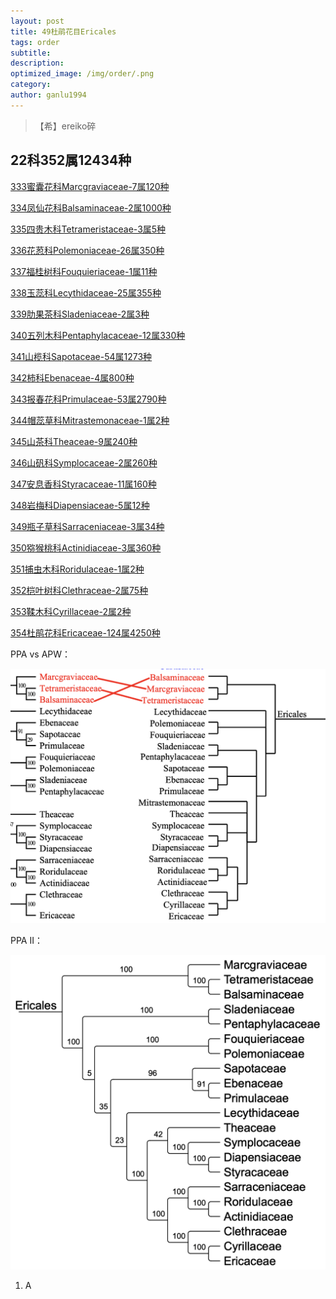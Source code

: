 ```yaml
---
layout: post
title: 49杜鹃花目Ericales
tags: order    
subtitle: 
description: 
optimized_image: /img/order/.png
category: 
author: ganlu1994  
---
```


> 【希】ereiko碎

## 22科352属12434种

[333蜜囊花科Marcgraviaceae-7属120种](https://ganlu1994.github.io/333蜜囊花科Marcgraviaceae/)

[334凤仙花科Balsaminaceae-2属1000种](https://ganlu1994.github.io/334凤仙花科Balsaminaceae/)

[335四贵木科Tetrameristaceae-3属5种](https://ganlu1994.github.io/335四贵木科Tetrameristaceae/)

[336花荵科Polemoniaceae-26属350种](https://ganlu1994.github.io/336花荵科Polemoniaceae/)

[337福桂树科Fouquieriaceae-1属11种](https://ganlu1994.github.io/337福桂树科Fouquieriaceae/)

[338玉蕊科Lecythidaceae-25属355种](https://ganlu1994.github.io/338玉蕊科Lecythidaceae/)

[339肋果茶科Sladeniaceae-2属3种](https://ganlu1994.github.io/339肋果茶科Sladeniaceae/)

[340五列木科Pentaphylacaceae-12属330种](https://ganlu1994.github.io/340五列木科Pentaphylacaceae/)

[341山榄科Sapotaceae-54属1273种](https://ganlu1994.github.io/341山榄科Sapotaceae/)

[342柿科Ebenaceae-4属800种](https://ganlu1994.github.io/342柿科Ebenaceae/)

[343报春花科Primulaceae-53属2790种](https://ganlu1994.github.io/343报春花科Primulaceae/)

[344帽蕊草科Mitrastemonaceae-1属2种](https://ganlu1994.github.io/344帽蕊草科Mitrastemonaceae/)

[345山茶科Theaceae-9属240种](https://ganlu1994.github.io/345山茶科Theaceae/)

[346山矾科Symplocaceae-2属260种](https://ganlu1994.github.io/346山矾科Symplocaceae/)

[347安息香科Styracaceae-11属160种](https://ganlu1994.github.io/347安息香科Styracaceae/)

[348岩梅科Diapensiaceae-5属12种](https://ganlu1994.github.io/348岩梅科Diapensiaceae/)

[349瓶子草科Sarraceniaceae-3属34种](https://ganlu1994.github.io/349瓶子草科Sarraceniaceae/)

[350猕猴桃科Actinidiaceae-3属360种](https://ganlu1994.github.io/350猕猴桃科Actinidiaceae/)

[351捕虫木科Roridulaceae-1属2种](https://ganlu1994.github.io/351捕虫木科Roridulaceae/)

[352桤叶树科Clethraceae-2属75种](https://ganlu1994.github.io/352桤叶树科Clethraceae/)

[353鞣木科Cyrillaceae-2属2种](https://ganlu1994.github.io/353鞣木科Cyrillaceae/)

[354杜鹃花科Ericaceae-124属4250种](https://ganlu1994.github.io/354杜鹃花科Ericaceae/)

PPA vs APW：

![](/img/phylo/64-49杜鹃花目AcsP.png)

PPA II：

![](/img/phylo/64-49杜鹃花目P2.png)

1. A